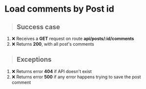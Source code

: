 # Load comments by Post id

> ## Success case

1. ❌ Receives a **GET** request on route **api/posts/:id/comments**
2. ❌ Returns **200**, with all post's comments

> ## Exceptions

1. ❌ Returns error **404** if API doesn't exist
2. ❌ Returns error **500** if any error happens trying to save the post comment